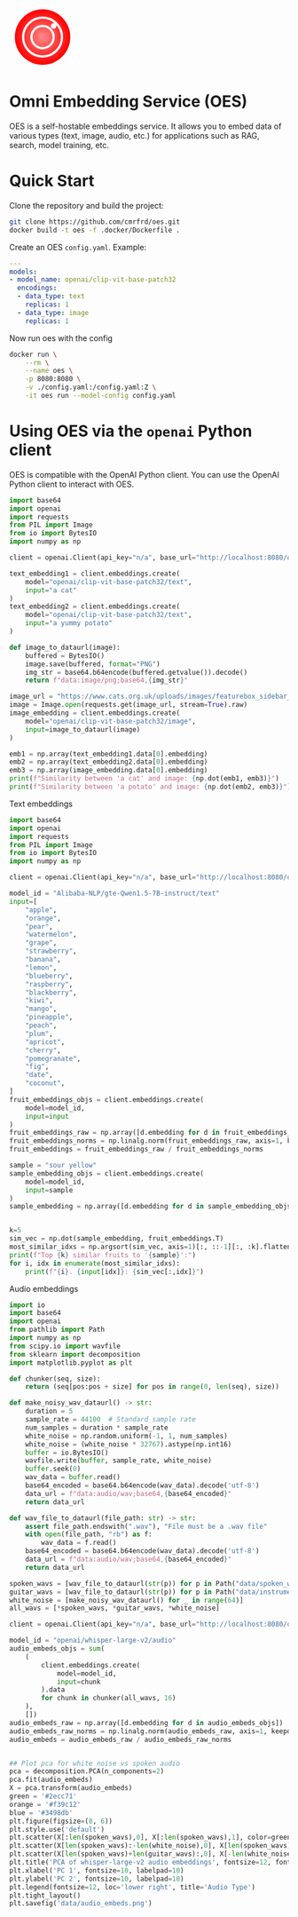 <div>
<svg xmlns="http://www.w3.org/2000/svg" width="120" height="120" viewBox="0 0 120 120">
  <!-- Definitions for gradient -->
  <defs>
    <radialGradient id="grad1" cx="50%" cy="50%" r="50%" fx="50%" fy="50%">
      <stop offset="0%" style="stop-color:#ff8a8a;stop-opacity:1" />
      <stop offset="100%" style="stop-color:#ff0000;stop-opacity:1" />
    </radialGradient>
  </defs>
  <!-- Outer circle with gradient fill -->
  <circle cx="60" cy="60" r="50" fill="url(#grad1)" />
  <!-- Middle circle -->
  <circle cx="60" cy="60" r="35" fill="none" stroke="#ffffff" stroke-width="4"/>
  <!-- Inner circle -->
  <circle cx="60" cy="60" r="20" fill="none" stroke="#ffffff" stroke-width="4"/>
  <!-- Decorative element: a smaller circle offset from the center -->
  <circle cx="80" cy="40" r="5" fill="#ffffff"/>
</svg>
</div>

# Omni Embedding Service (OES)

OES is a self-hostable embeddings service. It allows you to embed data of various types (text, image, audio, etc.) for applications such as RAG, search, model training, etc.

# Quick Start

Clone the repository and build the project:

```bash
git clone https://github.com/cmrfrd/oes.git
docker build -t oes -f .docker/Dockerfile .
```

Create an OES `config.yaml`. Example:

```yaml
---
models:
- model_name: openai/clip-vit-base-patch32
  encodings:
  - data_type: text
    replicas: 1
  - data_type: image
    replicas: 1
```

Now run oes with the config

```bash
docker run \
    --rm \
    --name oes \
    -p 8080:8080 \
    -v ./config.yaml:/config.yaml:Z \
    -it oes run --model-config config.yaml
```

# Using OES via the `openai` Python client

OES is compatible with the OpenAI Python client. You can use the OpenAI Python client to interact with OES.

```python
import base64
import openai
import requests
from PIL import Image
from io import BytesIO
import numpy as np

client = openai.Client(api_key="n/a", base_url="http://localhost:8080/oai/")

text_embedding1 = client.embeddings.create(
    model="openai/clip-vit-base-patch32/text",
    input="a cat"
)
text_embedding2 = client.embeddings.create(
    model="openai/clip-vit-base-patch32/text",
    input="a yummy potato"
)

def image_to_dataurl(image):
    buffered = BytesIO()
    image.save(buffered, format="PNG")
    img_str = base64.b64encode(buffered.getvalue()).decode()
    return f"data:image/png;base64,{img_str}"

image_url = "https://www.cats.org.uk/uploads/images/featurebox_sidebar_kids/Cat-Behaviour.jpg"
image = Image.open(requests.get(image_url, stream=True).raw)
image_embedding = client.embeddings.create(
    model="openai/clip-vit-base-patch32/image",
    input=image_to_dataurl(image)
)

emb1 = np.array(text_embedding1.data[0].embedding)
emb2 = np.array(text_embedding2.data[0].embedding)
emb3 = np.array(image_embedding.data[0].embedding)
print(f"Similarity between 'a cat' and image: {np.dot(emb1, emb3)}")
print(f"Similarity between 'a potato' and image: {np.dot(emb2, emb3)}")
```

Text embeddings

```python
import base64
import openai
import requests
from PIL import Image
from io import BytesIO
import numpy as np

client = openai.Client(api_key="n/a", base_url="http://localhost:8080/oai/")

model_id = "Alibaba-NLP/gte-Qwen1.5-7B-instruct/text"
input=[
    "apple",
    "orange",
    "pear",
    "watermelon",
    "grape",
    "strawberry",
    "banana",
    "lemon",
    "blueberry",
    "raspberry",
    "blackberry",
    "kiwi",
    "mango",
    "pineapple",
    "peach",
    "plum",
    "apricot",
    "cherry",
    "pomegranate",
    "fig",
    "date",
    "coconut",
]
fruit_embeddings_objs = client.embeddings.create(
    model=model_id,
    input=input
)
fruit_embeddings_raw = np.array([d.embedding for d in fruit_embeddings_objs.data])
fruit_embeddings_norms = np.linalg.norm(fruit_embeddings_raw, axis=1, keepdims=True)
fruit_embeddings = fruit_embeddings_raw / fruit_embeddings_norms

sample = "sour yellow"
sample_embedding_objs = client.embeddings.create(
    model=model_id,
    input=sample
)
sample_embedding = np.array([d.embedding for d in sample_embedding_objs.data])


k=5
sim_vec = np.dot(sample_embedding, fruit_embeddings.T)
most_similar_idxs = np.argsort(sim_vec, axis=1)[:, ::-1][:, :k].flatten().tolist()
print(f"Top {k} similar fruits to '{sample}':")
for i, idx in enumerate(most_similar_idxs):
    print(f"{i}. {input[idx]}: {sim_vec[:,idx]}")
```

Audio embeddings

```python
import io
import base64
import openai
from pathlib import Path
import numpy as np
from scipy.io import wavfile
from sklearn import decomposition
import matplotlib.pyplot as plt

def chunker(seq, size):
    return (seq[pos:pos + size] for pos in range(0, len(seq), size))

def make_noisy_wav_dataurl() -> str:
    duration = 5
    sample_rate = 44100  # Standard sample rate
    num_samples = duration * sample_rate
    white_noise = np.random.uniform(-1, 1, num_samples)
    white_noise = (white_noise * 32767).astype(np.int16)
    buffer = io.BytesIO()
    wavfile.write(buffer, sample_rate, white_noise)
    buffer.seek(0)
    wav_data = buffer.read()
    base64_encoded = base64.b64encode(wav_data).decode('utf-8')
    data_url = f"data:audio/wav;base64,{base64_encoded}"
    return data_url

def wav_file_to_dataurl(file_path: str) -> str:
    assert file_path.endswith(".wav"), "File must be a .wav file"
    with open(file_path, "rb") as f:
        wav_data = f.read()
    base64_encoded = base64.b64encode(wav_data).decode('utf-8')
    data_url = f"data:audio/wav;base64,{base64_encoded}"
    return data_url

spoken_wavs = [wav_file_to_dataurl(str(p)) for p in Path("data/spoken_wavs/").glob("*.wav")]
guitar_wavs = [wav_file_to_dataurl(str(p)) for p in Path("data/instrumental_wavs/").glob("*.wav")]
white_noise = [make_noisy_wav_dataurl() for _ in range(64)]
all_wavs = [*spoken_wavs, *guitar_wavs, *white_noise]

client = openai.Client(api_key="n/a", base_url="http://localhost:8080/oai/")

model_id = "openai/whisper-large-v2/audio"
audio_embeds_objs = sum(
    (
        client.embeddings.create(
            model=model_id,
            input=chunk
        ).data
        for chunk in chunker(all_wavs, 16)
    ),
    [])
audio_embeds_raw = np.array([d.embedding for d in audio_embeds_objs])
audio_embeds_raw_norms = np.linalg.norm(audio_embeds_raw, axis=1, keepdims=True)
audio_embeds = audio_embeds_raw / audio_embeds_raw_norms


## Plot pca for white noise vs spoken audio
pca = decomposition.PCA(n_components=2)
pca.fit(audio_embeds)
X = pca.transform(audio_embeds)
green = '#2ecc71'
orange = '#f39c12'
blue = '#3498db'
plt.figure(figsize=(8, 6))
plt.style.use('default')
plt.scatter(X[:len(spoken_wavs),0], X[:len(spoken_wavs),1], color=green, s=50, alpha=0.8, label='Spoken Audio (VoxCeleb2)')
plt.scatter(X[len(spoken_wavs):-len(white_noise),0], X[len(spoken_wavs):-len(white_noise),1], color=orange, s=50, alpha=0.8, label='Guitar Audio (MusicBench)')
plt.scatter(X[len(spoken_wavs)+len(guitar_wavs):,0], X[-len(white_noise):,1], color=blue, s=50, alpha=0.8, label='White Noise')
plt.title('PCA of whisper-large-v2 audio embeddings', fontsize=12, fontweight='bold', pad=20)
plt.xlabel('PC 1', fontsize=10, labelpad=10)
plt.ylabel('PC 2', fontsize=10, labelpad=10)
plt.legend(fontsize=12, loc='lower right', title='Audio Type')
plt.tight_layout()
plt.savefig('data/audio_embeds.png')
```
